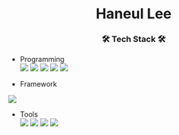 <h1 align="center"> Haneul Lee </h1>

<h3 align="center"> 🛠 Tech Stack 🛠</h3>    

- Programming   
<img src="https://img.shields.io/badge/JAVA-007396?style=flat&logo=JAVA&logoColor=white"/> <img src="https://img.shields.io/badge/Python-3776AB?style=flat&logo=Python&logoColor=white"/> <img src="https://img.shields.io/badge/HTML5-E34F26?style=flat&logo=HTML5&logoColor=white"/> <img src="https://img.shields.io/badge/CSS-1572B6?style=flat&logo=CSS3&logoColor=white"/> <img src="https://img.shields.io/badge/JavaScript-F7DF1E?style=flat&logo=JavaScript&logoColor=white"/>

- Framework   
<img src="https://img.shields.io/badge/Spring-6DB33F?style=flat&logo=Spring&logoColor=white"/>


- Tools   
<img src="https://img.shields.io/badge/EclipseIDE-2C2255?style=flat&logo=Eclipse IDE&logoColor=white"/> <img src="https://img.shields.io/badge/VISUAL STUDIO-5C2D91?style=flat&logo=VISUAL STUDIO&logoColor=white"/> <img src="https://img.shields.io/badge/VISUAL STUDIO CODE-007ACC?style=flat&logo=VISUAL STUDIO CODE&logoColor=white"/> <img src="https://img.shields.io/badge/ANDROID STUDIO-3DDC84?style=flat&logo=ANDROID STUDIO&logoColor=white"/>
